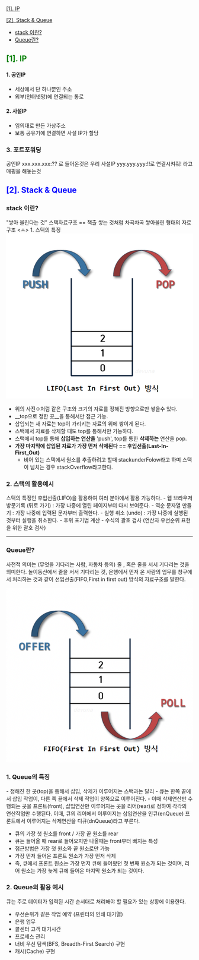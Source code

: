 [[1]. IP](#1-ip)

[[2]. Stack \& Queue](#2-stack--queue)
  - [stack 이란?](#stack-이란)
  - [Queue란?](#queue란)


## <span style = "color:green">[1]. IP</span>

#### 1. 공인IP
- 세상에서 단 하나뿐인 주소
- 외부(인터넷망)에 연결되는 통로 
#### 2. 사설IP

- 임의대로 만든 가상주소
- 보통 공유기에 연결하면 사설 IP가 할당
### 3.  포트포워딩

공인IP  xxx.xxx.xxx:?? 로 들어온것은 
우리 사설IP yyy.yyy.yyy:!!로 연결시켜줘! 라고 매핑을 해놓는것



## <span style = "color:blue">[2]. Stack & Queue</span>

### stack 이란?
 "쌓아 올린다는 것" 
스택자료구조 == 책츨 쌓는 것처럼 차곡차곡 쌓아올린 형태의 자료구조
<ㅗ> 1. 스택의 특징
![picture/LIFO.png](back_flow/../picture/LIFO.png)
- 위의 사진ㅇ처럼 같은 구조와 크기의 자료를 정해진 방향으로만 쌓을수 있다.
- __top으로 정한 곳__을 통해서만 접근 가능.
- 삽입되는 새 자료는 top이 가리키는 자료의 위에 쌓이게 된다.
- 스택에서 자료를 삭제할 때도 top를 통해서만 가능하다.
- 스택에서 top를 통해 __삽입하는 연산을__ 'push', top를 통한 __삭제하는__ 연산을 pop.
- __가장 마지막에 삽입된 자료가 가장 먼저 삭제된다 == 후입선출(Last-In-First_Out)__
  + 비어 있는 스택에서 원소를 추출하려고 할때 stackunderFolow라고 하며
    스택이 넘치는 경우 stackOverflow라고한다.

<h3> 2. 스택의 활용예시</h3>
스택의 특징인  후입선출(LIFO)을 활용하여 여러 분야에서 활용 가능하다.
- 웹 브라우저 방문기록 (뒤로 가기) : 가장 나중에 열린 페이지부터 다시 보여준다.
- 역순 문자열 만들기 : 가장 나중에 입력된 문자부터 출력한다.
- 실행 취소 (undo) : 가장 나중에 실행된 것부터 실행을 취소한다.
- 후위 표기법 계산
- 수식의 괄호 검사 (연산자 우선순위 표현을 위한 괄호 검사)

<hr>

### Queue란?
사전적 의미는 (무엇을 기다리는 사람, 자동차 등의) 줄 , 혹은 줄을 서서 기다리는 것을 의미한다.
놀이동산에서 줄을 서서 기다리는 것, 은행에서 먼저 온 사람의 업무를 창구에서 처리하는 것과 같이 선입선출(FIFO,First in first out) 방식의 자료구조를 말한다. 

![picture/FIFO.png](back_flow/../picture/FIFO.png)
<h3> 1. Queue의 특징</h3>
- 정해진 한 곳(top)을 통해서 삽입, 삭제가 이루어지는 스택과는 달리
- 큐는 한쪽 끝에서 삽입 작업이, 다른 쪽 끝에서 삭제 작업이 양쪽으로 이루어진다.
- 이때 삭제연산만 수행되는 곳을 프론트(front), 삽입연산만 이루어지는 곳을 리어(rear)로 정하여
    각각의 연산작업만 수행된다. 이때, 큐의 리어에서 이루어지는 삽입연산을 인큐(enQueue)
    프론트에서 이루어지는 삭제연산을 디큐(dnQueue)라고 부른다.

  - 큐의 가장 첫 원소를 front / 가장 끝 원소를 rear
  - 큐는 들어올 때 rear로 들어오지만 나올때는 front부터 빠지는 특성
  - 접근방법은 가장 첫 원소와 끝 원소로만 가능
  - 가장 먼저 들어온 프론트 원소가 가장 먼저 삭제
- 즉, 큐에서 프론트 원소는 가장 먼저 큐에 들어왔던 첫 번째 원소가 되는 것이며,
리어 원소는 가장 늦게 큐에 들어온 마지막 원소가 되는 것이다.


<h3> 2. Queue의 활용 예시</h3>
 
큐는 주로 데이터가 입력된 시간 순서대로 처리해야 할 필요가 있는 상황에 이용한다.
- 우선순위가 같은 작업 예약 (프린터의 인쇄 대기열)
- 은행 업무
- 콜센터 고객 대기시간
- 프로세스 관리
- 너비 우선 탐색(BFS, Breadth-First Search) 구현
- 캐시(Cache) 구현